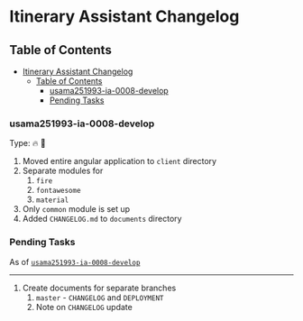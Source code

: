 # Itinerary Assistant Changelog

## Table of Contents
- [Itinerary Assistant Changelog](#itinerary-assistant-changelog)
  - [Table of Contents](#table-of-contents)
    - [usama251993-ia-0008-develop](#usama251993-ia-0008-develop)
    - [Pending Tasks](#pending-tasks)

### usama251993-ia-0008-develop

Type: :fire: :hammer:

1. Moved entire angular application to `client` directory
2. Separate modules for
   1. `fire`
   2. `fontawesome`
   3. `material`
3. Only `common` module is set up
4. Added `CHANGELOG.md` to `documents` directory

### Pending Tasks

As of [`usama251993-ia-0008-develop`](#usama251993-ia-0008-develop)

---

1. Create documents for separate branches
   1. `master` - `CHANGELOG` and `DEPLOYMENT`
   2. Note on `CHANGELOG` update

